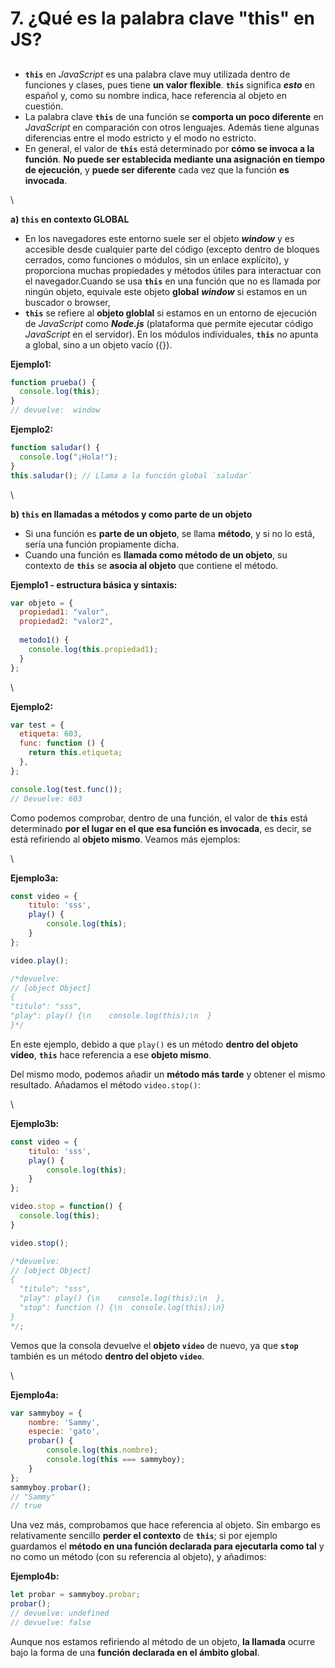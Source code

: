 # 7. ¿Qué es la palabra clave "this" en JS?

##

* **`this`** en _JavaScript_ es una palabra clave muy utilizada dentro de funciones y clases, pues tiene **un valor flexible**. **`this`** significa _**esto**_ en español y, como su nombre indica, hace referencia al objeto en cuestión.
* La palabra clave **`this`** de una función se **comporta un poco diferente** en _JavaScript_ en comparación con otros lenguajes. Además tiene algunas diferencias entre el modo estricto y el modo no estricto.
* En general, el valor de **`this`** está determinado por **cómo se invoca a la función**.  **No puede ser establecida mediante una asignación en tiempo de ejecución**, y **puede ser diferente** cada vez que la función **es invocada**.

\


**a) `this` en contexto GLOBAL**

* En los navegadores este entorno suele ser el objeto _**window**_ y es accesible desde cualquier parte del código (excepto dentro de bloques cerrados, como funciones o módulos, sin un enlace explícito), y proporciona muchas propiedades y métodos útiles para interactuar con el navegador.Cuando se usa **`this`** en una función que no es llamada por ningún objeto, equivale este objeto **global** _**window**_ si estamos en un buscador o browser,
* **`this`** se refiere al **objeto globlal** si estamos en un entorno de ejecución de _JavaScript_ como _**Node.js**_ (plataforma que permite ejecutar código _JavaScript_ en el servidor). En los módulos individuales, **`this`** no apunta a global, sino a un objeto vacío ({}).

**Ejemplo1:**

```javascript
function prueba() {
  console.log(this);
}
// devuelve:  window
```

**Ejemplo2:**

```javascript
function saludar() {
  console.log("¡Hola!");
}
this.saludar(); // Llama a la función global `saludar`
```

\


**b) `this` en llamadas a métodos y como parte de un objeto**

* Si una función es **parte de un objeto**, se llama **método**, y si no lo está, sería una función propiamente dicha.
* Cuando una función es **llamada como método de un objeto**, su contexto de **`this`** se **asocia al objeto** que contiene el método.

**Ejemplo1 - estructura básica y sintaxis:**

```javascript
var objeto = {
  propiedad1: "valor",
  propiedad2: "valor2",
  
  metodo1() {
    console.log(this.propiedad1);
  }
};
```

\


**Ejemplo2:**

```javascript
var test = {
  etiqueta: 603,
  func: function () {
    return this.etiqueta;
  },
};

console.log(test.func());
// Devuelve: 603
```

Como podemos comprobar, dentro de una función, el valor de **`this`** está determinado **por el lugar en el que esa función es invocada**, es decir, se está refiriendo al **objeto mismo**. Veamos más ejemplos:

\


**Ejemplo3a:**

```javascript
const video = {
    titulo: 'sss',
    play() {
        console.log(this);
    }
};

video.play();

/*devuelve:
// [object Object] 
{
"titulo": "sss",
"play": play() {\n    console.log(this);\n  }
}*/

```

En este ejemplo, debido a que `play()` es un método **dentro del objeto video**, **`this`** hace referencia a ese **objeto mismo**.

Del mismo modo, podemos añadir un **método más tarde** y obtener el mismo resultado. Añadamos el método `video.stop()`:

\


**Ejemplo3b:**

```javascript
const video = {
    titulo: 'sss',
    play() {
        console.log(this);
    }
};

video.stop = function() {
  console.log(this);
}

video.stop();

/*devuelve:
// [object Object] 
{
  "titulo": "sss",
  "play": play() {\n    console.log(this);\n  },
  "stop": function () {\n  console.log(this);\n}
}
*/;
```

Vemos que la consola devuelve el **objeto `video`** de nuevo, ya que **`stop`** también es un método **dentro del objeto `video`**.

\


**Ejemplo4a:**

```javascript
var sammyboy = {
    nombre: 'Sammy',
    especie: 'gato',
    probar() {
        console.log(this.nombre);
        console.log(this === sammyboy);
    }
};
sammyboy.probar(); 
// "Sammy"
// true
```

Una vez más, comprobamos que hace referencia al objeto. Sin embargo es relativamente sencillo **perder el contexto** de **`this`**; si por ejemplo guardamos el **método en una función declarada para ejecutarla como tal** y no como un método (con su referencia al objeto), y añadimos:

**Ejemplo4b:**

```javascript
let probar = sammyboy.probar;
probar();
// devuelve: undefined
// devuelve: false

```

Aunque nos estamos refiriendo al método de un objeto, **la llamada** ocurre bajo la forma de una **función declarada en el ámbito global**.
